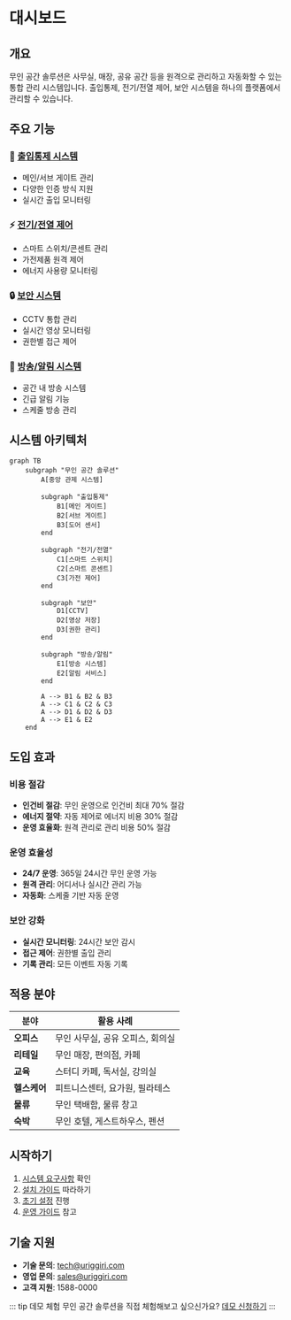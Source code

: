 # 대시보드

## 개요

무인 공간 솔루션은 사무실, 매장, 공유 공간 등을 원격으로 관리하고 자동화할 수 있는 통합 관리 시스템입니다. 출입통제, 전기/전열 제어, 보안 시스템을 하나의 플랫폼에서 관리할 수 있습니다.

## 주요 기능

### 🚪 [출입통제 시스템](./access-control)
- 메인/서브 게이트 관리
- 다양한 인증 방식 지원
- 실시간 출입 모니터링

### ⚡ [전기/전열 제어](./electrical-control)
- 스마트 스위치/콘센트 관리
- 가전제품 원격 제어
- 에너지 사용량 모니터링

### 🔒 [보안 시스템](./security-system)
- CCTV 통합 관리
- 실시간 영상 모니터링
- 권한별 접근 제어

### 📢 [방송/알림 시스템](./broadcast-notification)
- 공간 내 방송 시스템
- 긴급 알림 기능
- 스케줄 방송 관리

## 시스템 아키텍처

```mermaid
graph TB
    subgraph "무인 공간 솔루션"
        A[중앙 관제 시스템]
        
        subgraph "출입통제"
            B1[메인 게이트]
            B2[서브 게이트]
            B3[도어 센서]
        end
        
        subgraph "전기/전열"
            C1[스마트 스위치]
            C2[스마트 콘센트]
            C3[가전 제어]
        end
        
        subgraph "보안"
            D1[CCTV]
            D2[영상 저장]
            D3[권한 관리]
        end
        
        subgraph "방송/알림"
            E1[방송 시스템]
            E2[알림 서비스]
        end
        
        A --> B1 & B2 & B3
        A --> C1 & C2 & C3
        A --> D1 & D2 & D3
        A --> E1 & E2
    end
```

## 도입 효과

### 비용 절감
- **인건비 절감**: 무인 운영으로 인건비 최대 70% 절감
- **에너지 절약**: 자동 제어로 에너지 비용 30% 절감
- **운영 효율화**: 원격 관리로 관리 비용 50% 절감

### 운영 효율성
- **24/7 운영**: 365일 24시간 무인 운영 가능
- **원격 관리**: 어디서나 실시간 관리 가능
- **자동화**: 스케줄 기반 자동 운영

### 보안 강화
- **실시간 모니터링**: 24시간 보안 감시
- **접근 제어**: 권한별 출입 관리
- **기록 관리**: 모든 이벤트 자동 기록

## 적용 분야

| 분야 | 활용 사례 |
|------|----------|
| **오피스** | 무인 사무실, 공유 오피스, 회의실 |
| **리테일** | 무인 매장, 편의점, 카페 |
| **교육** | 스터디 카페, 독서실, 강의실 |
| **헬스케어** | 피트니스센터, 요가원, 필라테스 |
| **물류** | 무인 택배함, 물류 창고 |
| **숙박** | 무인 호텔, 게스트하우스, 펜션 |

## 시작하기

1. [시스템 요구사항](./requirements) 확인
2. [설치 가이드](./installation-guide) 따라하기
3. [초기 설정](./initial-setup) 진행
4. [운영 가이드](./operation-guide) 참고

## 기술 지원

- **기술 문의**: tech@uriggiri.com
- **영업 문의**: sales@uriggiri.com
- **고객 지원**: 1588-0000

::: tip 데모 체험
무인 공간 솔루션을 직접 체험해보고 싶으신가요? [데모 신청하기](https://demo.uriggiri.com)
:::